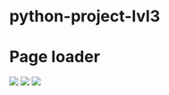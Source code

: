 # python-project-lvl3
# Page loader
<a href="https://codeclimate.com/github/YuliaZZZ/python-project-lvl3"><img src="https://api.codeclimate.com/v1/badges/a449cd5b99a4ab240475/maintainability"></a>
<a href="https://codeclimate.com/github/YuliaZZZ/python-project-lvl2/maintainability"><img src="https://api.codeclimate.com/v1/badges/96830276a450fc534e4a/maintainability" /></a>
<a href="https://codeclimate.com/github/YuliaZZZ/python-project-lvl2/test_coverage"><img src="https://api.codeclimate.com/v1/badges/96830276a450fc534e4a/test_coverage" /></a>
